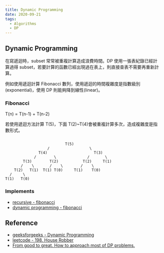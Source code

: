 ```yaml
---
title: Dynamic Programming
date: 2020-09-21
tags:
  - Algorithms
  - DP
---
```


## Dynamic Programming

在寫遞迴時，subset 常常被重複計算造成浪費時間。DP 使用一張表紀錄已經計算過得 subset，若要計算的函數已經出現過在表上，則直接查表不需要再重新計算。

例如使用遞迴計算 Fibonacci 數列，使用遞迴的時間複雜度是指數級別(exponential)，使用 DP 則能夠降到線性(linear)。

### Fibonacci

T(n) = T(n-1) + T(n-2)

若使用遞迴方法計算 T(5)，下面 T(2)~T(4)會被重複計算多次，造成複雜度是指數形式。

```

                           T(5)
                   /                  \
               T(4)                     T(3)
             /        \              /       \
        T(3)        T(2)           T(2)     T(1)
       /    \       /    \        /    \
    T(2)   T(1)  T(1) T(0)     T(1)    T(0)
  /     \
T(1)   T(0)
```

### Implements

- [recursive - fibonacci](https://github.com/moved0311/DSA/blob/master/JS/Algorithms/Recursive/fibonacci.js)
- [dynamic programming - fibonacci](https://github.com/moved0311/DSA/blob/master/JS/Algorithms/DP/fibonacci.js)

## Reference

- [geeksforgeeks - Dynamic Programming](https://www.geeksforgeeks.org/dynamic-programming/)
- [leetcode - 198. House Robber](https://leetcode.com/problems/house-robber/)
- [From good to great. How to approach most of DP problems.](https://leetcode.com/problems/house-robber/discuss/156523/From-good-to-great.-How-to-approach-most-of-DP-problems.)
